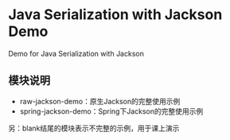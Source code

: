 # Java Serialization with Jackson Demo

Demo for Java Serialization with Jackson

## 模块说明

- raw-jackson-demo：原生Jackson的完整使用示例
- spring-jackson-demo：Spring下Jackson的完整使用示例

另：blank结尾的模块表示不完整的示例，用于课上演示
